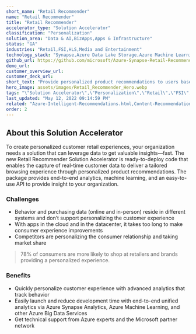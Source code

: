 ```yaml
---
short_name: "Retail Recommender"
name: "Retail Recommender"
title: "Retail Recommender"
accelerator_type: "Solution Accelerator"
classification: "Personalization"
solution_area: "Data & AI,BizApps,Apps & Infrastructure"
status: "GA"
industries: "Retail,FSI,HLS,Media and Entertainment"
technology_stack: "Synapse,Azure Data Lake Storage,Azure Machine Learning,Azure Kubernetes Services,Cosmos DB,Power BI"
github_url: https://github.com/microsoft/Azure-Synapse-Retail-Recommender-Solution-Accelerator
demo_url: 
customer_overview_url: 
customer_deck_url: 
short_text: "Provide personalized product recommendations to users based on their purchase history, product selection in the e-commerce channel, and their activity in the physical store"
hero_image: assets/images/Retail_Recommender_Hero.webp
tags: "\"Solution Accelerator\",\"Personalization\",\"Retail\",\"FSI\",\"HLS\",\"Media and Entertainment\",\"Synapse\",\"Azure Data Lake Storage\",\"Azure Machine Learning\",\"Azure Kubernetes Services\",\"Cosmos DB\",\"Power BI\",\"Data & AI\",\"BizApps\",\"Apps & Infrastructure\""
last_updated: "May 12, 2022 09:14:59 PM"
related: "Azure-Intelligent-Recommendations.html,Content-Recommendations.html,Recommender-Systems.html"
order: 2
---
```

## About this Solution Accelerator

To create personalized customer retail experiences, your organization needs a solution that can leverage data to get valuable insights—fast. The new Retail Recommender Solution Accelerator is ready-to-deploy code that enables the capture of real-time customer data to deliver a tailored browsing experience through personalized product recommendations. The package provides end-to-end analytics, machine learning, and an easy-to-use API to provide insight to your organization.

### Challenges

* Behavior and purchasing data (online and in-person) reside in different systems and don’t support personalizing the customer experience
* With apps in the cloud and in the datacenter, it takes too long to make consumer experience improvements
* Competitors are personalizing the consumer relationship and taking market share

> 78% of consumers are more likely to shop at retailers and brands providing a personalized experience.

### Benefits

* Quickly personalize customer experience with advanced analytics that track behavior
* Easily launch and reduce development time with end-to-end unified analytics via Azure Synapse Analytics, Azure Machine Learning, and other Azure Big Data Services
* Get technical support from Azure experts and the Microsoft partner network
